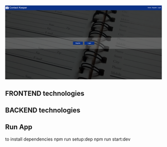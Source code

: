 ![image](client/public/gitImg/main.png)

## FRONTEND technologies

## BACKEND technologies

## Run App

to install dependencies
npm run setup:dep
npm run start:dev
